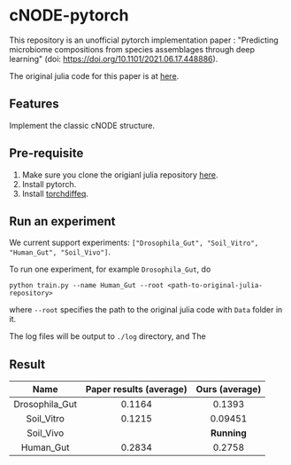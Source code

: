 # cNODE-pytorch

This repository is an unofficial pytorch implementation paper : "Predicting microbiome compositions from species assemblages through deep learning" 
(doi: https://doi.org/10.1101/2021.06.17.448886).

The original julia code for this paper is at [here](https://github.com/michel-mata/cNODE-paper).

## Features

Implement the classic cNODE structure.


## Pre-requisite 

1. Make sure you clone the origianl julia repository [here](https://github.com/michel-mata/cNODE-paper).
2. Install pytorch.
3. Install [torchdiffeq](https://github.com/rtqichen/torchdiffeq). 

## Run an experiment 

We current support experiments: `["Drosophila_Gut", "Soil_Vitro", "Human_Gut", "Soil_Vivo"]`.

To run one experiment, for example `Drosophila_Gut`, do 

```shell
python train.py --name Human_Gut --root <path-to-original-julia-repository>
```
where `--root` specifies the path to the original julia code with `Data` folder in it. 

The log files will be output to `./log` directory, and The

## Result

|      Name      | Paper results (average) | Ours (average) |
| :------------: | :---------------------: | :------------: |
| Drosophila_Gut |         0.1164          |     0.1393     |
|   Soil_Vitro   |         0.1215          |    0.09451     |
|   Soil_Vivo    |                         |  **Running**   |
|   Human_Gut    |          0.2834         |     0.2758     |
